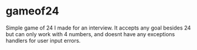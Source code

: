 # gameof24
Simple game of 24 I made for an interview. It accepts any goal besides 24 but can only work with 4 numbers, and doesnt have any exceptions handlers for user input errors.
